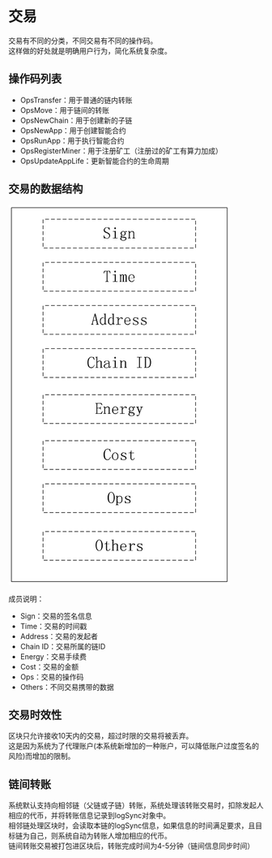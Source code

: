 # 交易

交易有不同的分类，不同交易有不同的操作码。  
这样做的好处就是明确用户行为，简化系统复杂度。  

## 操作码列表

* OpsTransfer：用于普通的链内转账
* OpsMove：用于链间的转账
* OpsNewChain：用于创建新的子链
* OpsNewApp：用于创建智能合约
* OpsRunApp：用于执行智能合约
* OpsRegisterMiner：用于注册矿工（注册过的矿工有算力加成）
* OpsUpdateAppLife：更新智能合约的生命周期

## 交易的数据结构

![交易](transaction.png)

成员说明：

* Sign：交易的签名信息
* Time：交易的时间戳
* Address：交易的发起者
* Chain ID：交易所属的链ID
* Energy：交易手续费
* Cost：交易的金额
* Ops：交易的操作码
* Others：不同交易携带的数据

## 交易时效性

区块只允许接收10天内的交易，超过时限的交易将被丢弃。  
这是因为系统为了代理账户(本系统新增加的一种账户，可以降低账户过度签名的风险)而增加的限制。

## 链间转账

系统默认支持向相邻链（父链或子链）转账，系统处理该转账交易时，扣除发起人相应的代币，并将转账信息记录到logSync对象中。  
相邻链处理区块时，会读取本链的logSync信息，如果信息的时间满足要求，且目标链为自己，则系统自动为转账人增加相应的代币。  
链间转账交易被打包进区块后，转账完成时间为4-5分钟（链间信息同步时间）  
